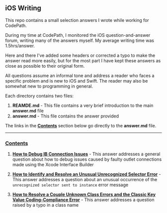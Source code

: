 ## iOS Writing

This repo contains a small selection answers I wrote while working for CodePath.  

During my time at CodePath, I monitored the iOS question-and-answer forum, writing many of the answers myself.  My average writing time was 1.5hrs/answer.

Here and there I've added some headers or corrected a typo to make the answer read more easily, but for the most part I have kept these answers as close as possible to their original form.

All questions assume an informal tone and address a reader who faces a
specific problem and is new to iOS and Swift.  The reader may also be
 somewhat new to programming in general.

Each directory contains two files:

1. **REAMDE.md** - This file contains a very brief introduction to the main
 **answer.md** file
2. **answer.md** - This file contains the answer provided

The links in the **[Contents](#contents)** section below go directly to the
 **answer.md** file.

---
### [Contents](#contents)


 1. **[How to Debug IB Connection Issues](https://github.com/hlpostman/ios_student_forum_writing_samples/blob/master/How%20to%20Debug%20IB%20Connection%20Issues/answer.md)** - This
  answer addresses a general question about how to debug issues caused
  by faulty outlet connections made using the Xcode Interface Builder

 2. **[How to Identify and Resolve an Unusual Unrecognized Selector
  Error](https://github.com/hlpostman/ios_student_forum_writing_samples/blob/master/How%20to%20Identify%20and%20Resolve%20an%20Unusual%20Unrecognized%20Selector%20Error/answer.md)**  - This answer addresses a question about an unusual occurrence
   of the `unrecognized selector sent to instance` error message

 3. **[How to Resolve a Couple Unknown Class Errors and the Classic Key
  Value Coding-Compliance Error](https://github.com/hlpostman/ios_student_forum_writing_samples/blob/master/How%20to%20Resolve%20a%20Couple%20Unknown%20Class%20Errors%20and%20the%20Classic%20Key%20Value%20Coding-Compliant%20Error/answer.md)** -
  This answer addresses a question raised
  by a typo in a class name
